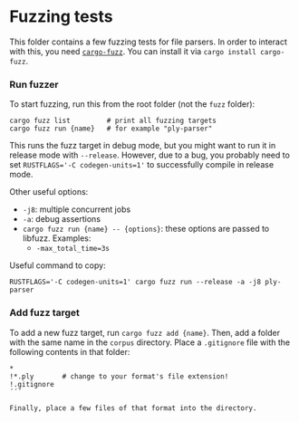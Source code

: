 Fuzzing tests
=============

This folder contains a few fuzzing tests for file parsers. In order to interact with this, you need [`cargo-fuzz`](https://github.com/rust-fuzz/cargo-fuzz). You can install it via `cargo install cargo-fuzz`.


### Run fuzzer

To start fuzzing, run this from the root folder (not the `fuzz` folder):

```
cargo fuzz list         # print all fuzzing targets
cargo fuzz run {name}   # for example "ply-parser"
```

This runs the fuzz target in debug mode, but you might want to run it in release mode with `--release`. However, due to a bug, you probably need to set `RUSTFLAGS='-C codegen-units=1'` to successfully compile in release mode.

Other useful options:

- `-j8`: multiple concurrent jobs
- `-a`: debug assertions
- `cargo fuzz run {name} -- {options}`: these options are passed to libfuzz. Examples:
    - `-max_total_time=3s`

Useful command to copy:

```
RUSTFLAGS='-C codegen-units=1' cargo fuzz run --release -a -j8 ply-parser
```


### Add fuzz target

To add a new fuzz target, run `cargo fuzz add {name}`. Then, add a folder with the same name in the `corpus` directory. Place a `.gitignore` file with the following contents in that folder:

```
*
!*.ply       # change to your format's file extension!
!.gitignore
´´´

Finally, place a few files of that format into the directory.
